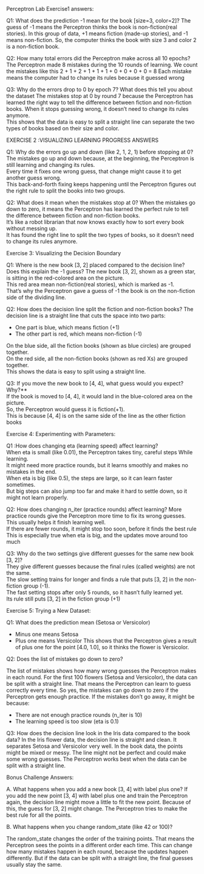 Perceptron Lab Exercise1 answers:


Q1: What does the prediction -1 mean for the book [size=3, color=2]?
The guess of -1 means the Perceptron thinks the book is non-fiction(real stories). In this group of data, +1 means fiction (made-up stories), and -1 means non-fiction. So, the computer thinks the book with size 3 and color 2 is a non-fiction book.


Q2: How many total errors did the Perceptron make across all 10 epochs?
The Perceptron made 8 mistakes during the 10 rounds of learning. We count the mistakes like this 
2 + 1 + 2 + 1 + 1 + 1 + 0 + 0 + 0 + 0 = 8
Each mistake means the computer had to change its rules because it guessed wrong

Q3: Why do the errors drop to 0 by epoch 7? What does this tell you about the dataset 
The mistakes stop at 0 by round 7 because the Perceptron has learned the right way to tell the difference between fiction and non-fiction books. When it stops guessing wrong, it doesn’t need to change its rules anymore.  
This shows that the data is easy to split a straight line can separate the two types of books based on their size and color.


EXERCISE 2 :VISUALIZING LEARNING PROGRESS ANSWERS 

Q1: Why do the errors go up and down (like 2, 1, 2, 1) before stopping at 0?
The mistakes go up and down because, at the beginning, the Perceptron is still learning and changing its rules.  
Every time it fixes one wrong guess, that change might cause it to get another guess wrong.  
This back-and-forth fixing keeps happening until the Perceptron figures out the right rule to split the books into two groups.

Q2: What does it mean when the mistakes stop at 0? 
When the mistakes go down to zero, it means the Perceptron has learned the perfect rule to tell the difference between fiction and non-fiction books.  
It’s like a robot librarian that now knows exactly how to sort every book without messing up.  
It has found the right line to split the two types of books, so it doesn’t need to change its rules anymore.


Exercise 3: Visualizing the Decision Boundary

Q1: Where is the new book [3, 2] placed compared to the decision line? Does this explain the -1 guess?
The new book [3, 2], shown as a green star, is sitting in the red-colored area on the picture.  
This red area mean non-fiction(real stories), which is marked as -1.  
That’s why the Perceptron gave a guess of -1 the book is on the non-fiction side of the dividing line.


Q2: How does the decision line split the fiction and non-fiction books?
The decision line is a straight line that cuts the space into two parts:  
- One part is blue, which means fiction (+1)  
- The other part is red, which means non-fiction (-1)  

On the blue side, all the fiction books (shown as blue circles) are grouped together.  
On the red side, all the non-fiction books (shown as red Xs) are grouped together.  
This shows the data is easy to split using a straight line.


Q3: If you move the new book to [4, 4], what guess would you expect? Why?**  
If the book is moved to [4, 4], it would land in the blue-colored area on the picture.  
So, the Perceptron would guess it is fiction(+1).  
This is because [4, 4] is on the same side of the line as the other fiction books


Exercise 4: Experimenting with Parameters:

Q1 :How does changing eta (learning speed) affect learning?  
When eta is small (like 0.01), the Perceptron takes tiny, careful steps While learning.  
It might need more practice rounds, but it learns smoothly and makes no mistakes in the end.  
When eta is big (like 0.5), the steps are large, so it can learn faster sometimes.  
But big steps can also jump too far and make it hard to settle down, so it might not learn properly.

Q2: How does changing n_iter (practice rounds) affect learning? 
More practice rounds give the Perceptron more time to fix its wrong guesses.  
This usually helps it finish learning well.  
If there are fewer rounds, it might stop too soon, before it finds the best rule  
This is especially true when eta is big, and the updates move around too much

Q3: Why do the two settings give different guesses for the same new book [3, 2]?  
They give different guesses because the final rules (called weights) are not the same.  
The slow setting trains for longer and finds a rule that puts [3, 2] in the non-fiction group (-1).  
The fast setting stops after only 5 rounds, so it hasn’t fully learned yet.  
Its rule still puts [3, 2] in the fiction group (+1)

Exercise 5: Trying a New Dataset:

Q1: What does the prediction mean (Setosa or Versicolor)
- Minus one means Setosa  
- Plus one means Versicolor
This shows that the Perceptron gives a result of plus one for the point [4.0, 1.0], so it thinks the flower is Versicolor.

 Q2: Does the list of mistakes go down to zero?

The list of mistakes shows how many wrong guesses the Perceptron makes in each round.
For the first 100 flowers (Setosa and Versicolor), the data can be split with a straight line. That means the Perceptron can learn to guess correctly every time.
So yes, the mistakes can go down to zero if the Perceptron gets enough practice.
If the mistakes don’t go away, it might be because:
- There are not enough practice rounds (n_iter is 10)  
- The learning speed is too slow (eta is 0.1)

Q3: How does the decision line look in the Iris data compared to the book data?
In the Iris flower data, the decision line is straight and clean. It separates Setosa and Versicolor very well.
In the book data, the points might be mixed or messy. The line might not be perfect and could make some wrong guesses.
The Perceptron works best when the data can be split with a straight line.


Bonus Challenge Answers:

A. What happens when you add a new book [3, 4] with label plus one?
If you add the new point [3, 4] with label plus one and train the Perceptron again, the decision line might move a little to fit the new point.
Because of this, the guess for [3, 2] might change. The Perceptron tries to make the best rule for all the points.

B. What happens when you change random_state (like 42 or 100)?

The random_state changes the order of the training points. That means the Perceptron sees the points in a different order each time.
This can change how many mistakes happen in each round, because the updates happen differently.
But if the data can be split with a straight line, the final guesses usually stay the same.













